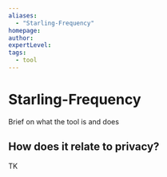 ```yaml
---
aliases:
  - "Starling-Frequency"
homepage: 
author: 
expertLevel: 
tags:
  - tool
---
```

# Starling-Frequency

Brief on what the tool is and does 

## How does it relate to privacy?

TK 

